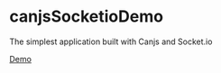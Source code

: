 canjsSocketioDemo
=================

The simplest application built with Canjs and Socket.io

[Demo](http://demo.antongolub.ru:8000/)

